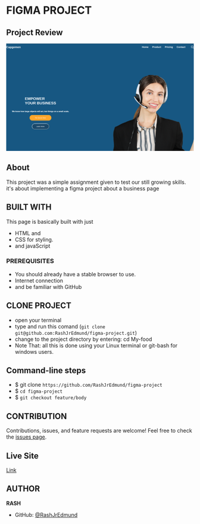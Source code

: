 # FIGMA PROJECT

## Project Review
![home page](assets/images/overview.png)

## About
This project was a simple assignment given to test our still growing skills. it's about implementing a figma project about a business page

## BUILT WITH
This page is basically built with just
* HTML and
* CSS for styling.
* and javaScript

### PREREQUISITES
* You should already have a stable browser to use.
* Internet connection
* and be familiar with GitHub

## CLONE PROJECT
* open your terminal
* type and run this comand (`git clone git@github.com:RashJrEdmund/figma-project.git`)
* change to the project directory by entering: cd My-food
* Note That: all this is done using your Linux terminal or git-bash for windows users.

## Command-line steps

- $ git clone `https://github.com/RashJrEdmund/figma-project`
- $ `cd figma-project`
- $ `git checkout feature/body`

## CONTRIBUTION
Contributions, issues, and feature requests are welcome!
Feel free to check the [issues page](https://github.com/RashJrEdmund/figma-project/issues).

## Live Site

[Link](https://rashjredmund.github.io/figma-project/)

## AUTHOR
**RASH**
- GitHub: [@RashJrEdmund](https://github.com/RashJrEdmund)